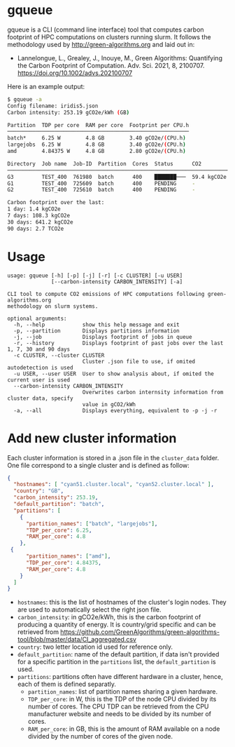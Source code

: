 # gqueue

gqueue is a CLI (command line interface) tool that computes carbon footprint of HPC computations on clusters running slurm. 
It follows the methodology used by http://green-algorithms.org and laid out in:
 - Lannelongue, L., Grealey, J., Inouye, M., Green Algorithms: Quantifying the Carbon Footprint of Computation. Adv. Sci. 2021, 8, 2100707. https://doi.org/10.1002/advs.202100707 


Here is an example output:
``` bash
$ gqueue -a
Config filename: iridis5.json
Carbon intensity: 253.19 gCO2e/kWh (GB)

Partition  TDP per core  RAM per core  Footprint per CPU.h
──────────────────────────────────────────────────────────
batch*     6.25 W        4.8 GB        3.40 gCO2e/(CPU.h) 
largejobs  6.25 W        4.8 GB        3.40 gCO2e/(CPU.h) 
amd        4.84375 W     4.8 GB        2.80 gCO2e/(CPU.h) 

Directory  Job name  Job-ID  Partition  Cores  Status      CO2          Total CO2  
───────────────────────────────────────────────────────────────────────────────────
G3         TEST_400  761980  batch      400    ███████───  59.4 kgCO2e  81.6 kgCO2e
G1         TEST_400  725609  batch      400    PENDING     -            81.6 kgCO2e
G2         TEST_400  725610  batch      400    PENDING     -            81.6 kgCO2e

Carbon footprint over the last:
1 day: 1.4 kgCO2e
7 days: 108.3 kgCO2e
30 days: 641.2 kgCO2e
90 days: 2.7 TCO2e

```


# Usage

```
usage: gqueue [-h] [-p] [-j] [-r] [-c CLUSTER] [-u USER]
              [--carbon-intensity CARBON_INTENSITY] [-a]
              
CLI tool to compute CO2 emissions of HPC computations following green-algorithms.org 
methodology on slurm systems.

optional arguments:
  -h, --help            show this help message and exit
  -p, --partition       Displays partitions information
  -j, --job             Displays footprint of jobs in queue
  -r, --history         Displays footprint of past jobs over the last 1, 7, 30 and 90 days
  -c CLUSTER, --cluster CLUSTER
                        Cluster .json file to use, if omited autodetection is used
  -u USER, --user USER  User to show analysis about, if omited the current user is used
  --carbon-intensity CARBON_INTENSITY
                        Overwrites carbon internsity information from cluster data, specify 
                        value in gCO2/kWh
  -a, --all             Displays everything, equivalent to -p -j -r
  ```



# Add new cluster information
Each cluster information is stored in a .json file in the `cluster_data` folder. One file correspond to a single cluster and is defined as follow:

```json
{
  "hostnames": [ "cyan51.cluster.local", "cyan52.cluster.local" ],
  "country": "GB",
  "carbon_intensity": 253.19,
  "default_partition": "batch",
  "partitions": [
    {
      "partition_names": ["batch", "largejobs"],
      "TDP_per_core": 6.25,
      "RAM_per_core": 4.8
    },
 {
      "partition_names": ["amd"],
      "TDP_per_core": 4.84375,
      "RAM_per_core": 4.8
    }
  ]
}
```
- `hostnames`: this is the list of hostnames of the cluster's login nodes. They are used to automatically select the right json file.
- `carbon_intensity`: in gCO2e/kWh, this is the carbon footprint of producing a quantity of energy. It is country/grid specific and can be retrieved from https://github.com/GreenAlgorithms/green-algorithms-tool/blob/master/data/CI_aggregated.csv
- `country`: two letter location id used for reference only.
- `default_partition`: name of the default partition, if data isn't provided for a specific partition in the `partitions` list, the `default_partition` is used.
- `partitions`: partitions often have different hardware in a cluster, hence, each of them is defined separatly.
  - `partition_names`: list of partition names sharing a given hardware.
  - `TDP_per_core`: in W, this is the TDP of the node CPU divided by its number of cores. The CPU TDP can be retrieved from the CPU manufacturer website and needs to be divided by its number of cores.
  - `RAM_per_core`: in GB, this is the amount of RAM available on a node divided by the number of cores of the given node. 
